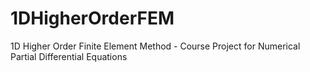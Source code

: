# 1DHigherOrderFEM
1D Higher Order Finite Element Method - Course Project for Numerical Partial Differential Equations
